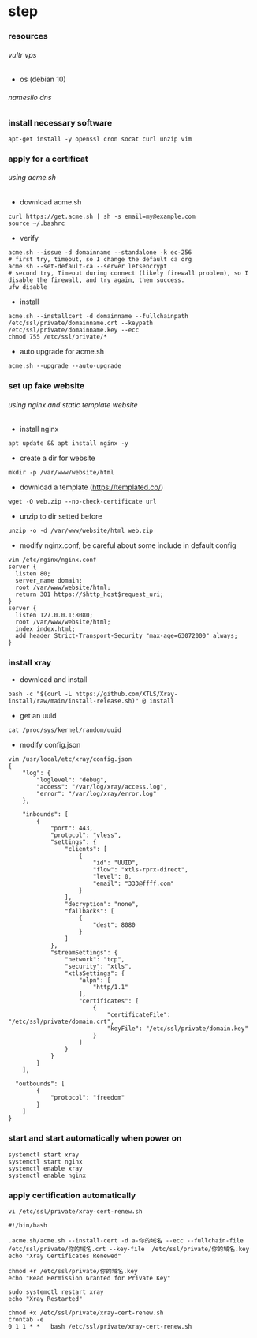 # step
### resources
###### vultr vps
- os (debian 10)
###### namesilo dns
### install necessary software
```
apt-get install -y openssl cron socat curl unzip vim
```
### apply for a certificat
###### using acme.sh
- download acme.sh
```
curl https://get.acme.sh | sh -s email=my@example.com
source ~/.bashrc
```
- verify
```
acme.sh --issue -d domainname --standalone -k ec-256
# first try, timeout, so I change the default ca org
acme.sh --set-default-ca --server letsencrypt
# second try, Timeout during connect (likely firewall problem), so I disable the firewall, and try again, then success.
ufw disable
```
- install
```
acme.sh --installcert -d domainname --fullchainpath /etc/ssl/private/domainname.crt --keypath /etc/ssl/private/domainname.key --ecc
chmod 755 /etc/ssl/private/*
```
- auto upgrade for acme.sh
```
acme.sh --upgrade --auto-upgrade
```
### set up fake website
###### using nginx and static template website
- install nginx
```
apt update && apt install nginx -y
```
- create a dir for website
```
mkdir -p /var/www/website/html
```
- download a template (https://templated.co/)
```
wget -O web.zip --no-check-certificate url
```
- unzip to dir setted before
```
unzip -o -d /var/www/website/html web.zip
```
- modify nginx.conf, be careful about some include in default config
```
vim /etc/nginx/nginx.conf
server {
  listen 80;
  server_name domain;
  root /var/www/website/html;
  return 301 https://$http_host$request_uri;
}
server {
  listen 127.0.0.1:8080;
  root /var/www/website/html;
  index index.html;
  add_header Strict-Transport-Security "max-age=63072000" always;
}
```
### install xray
- download and install
```
bash -c "$(curl -L https://github.com/XTLS/Xray-install/raw/main/install-release.sh)" @ install
```
- get an uuid
```
cat /proc/sys/kernel/random/uuid
```
- modify config.json
```
vim /usr/local/etc/xray/config.json
{
    "log": {
        "loglevel": "debug",
        "access": "/var/log/xray/access.log",
        "error": "/var/log/xray/error.log"
    },

    "inbounds": [
        {
            "port": 443,
            "protocol": "vless",
            "settings": {
                "clients": [
                    {
                        "id": "UUID", 
                        "flow": "xtls-rprx-direct",
                        "level": 0,
                        "email": "333@ffff.com"
                    }
                ],
                "decryption": "none",
                "fallbacks": [
                    {
                        "dest": 8080
                    }
                ]
            },
            "streamSettings": {
                "network": "tcp",
                "security": "xtls",
                "xtlsSettings": {
                    "alpn": [
                        "http/1.1"
                    ],
                    "certificates": [
                        {
                            "certificateFile": "/etc/ssl/private/domain.crt",
                            "keyFile": "/etc/ssl/private/domain.key"
                        }
                    ]
                }
            }
        }
    ],
       
  "outbounds": [
        {
            "protocol": "freedom"
        }
    ]
}
```
### start and start automatically when power on
```
systemctl start xray
systemctl start nginx
systemctl enable xray
systemctl enable nginx
```
### apply certification automatically
```
vi /etc/ssl/private/xray-cert-renew.sh
```
```
#!/bin/bash

.acme.sh/acme.sh --install-cert -d a-你的域名 --ecc --fullchain-file  /etc/ssl/private/你的域名.crt --key-file  /etc/ssl/private/你的域名.key
echo "Xray Certificates Renewed"
       
chmod +r /etc/ssl/private/你的域名.key
echo "Read Permission Granted for Private Key"

sudo systemctl restart xray
echo "Xray Restarted"
```
```
chmod +x /etc/ssl/private/xray-cert-renew.sh
crontab -e
0 1 1 * *   bash /etc/ssl/private/xray-cert-renew.sh
```

